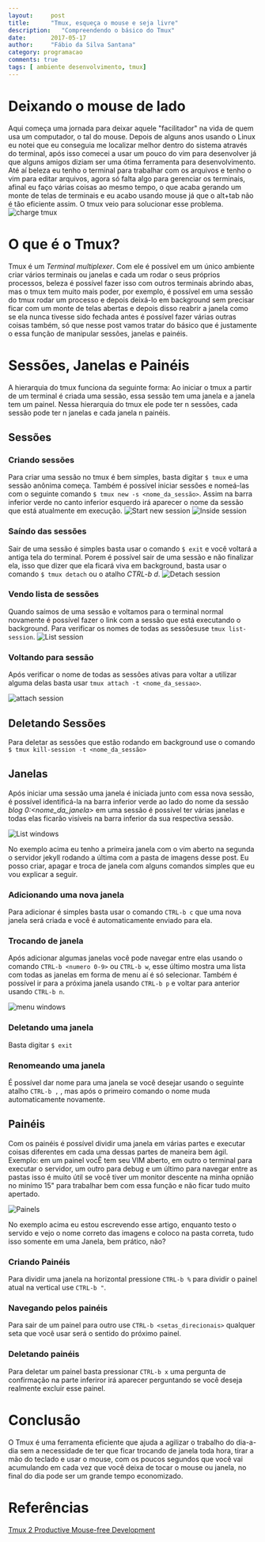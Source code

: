 ```yaml
---
layout:     post
title:      "Tmux, esqueça o mouse e seja livre"
description:   "Compreendendo o básico do Tmux"
date:       2017-05-17
author:     "Fábio da Silva Santana"
category: programacao
comments: true
tags: [ ambiente desenvolvimento, tmux]
---
```


# Deixando o mouse de lado

Aqui começa uma jornada para deixar aquele "facilitador" na vida de quem usa um computador, o tal do mouse. Depois de alguns anos usando o Linux eu notei que eu conseguia me localizar melhor dentro do sistema através do terminal, após isso comecei a usar um pouco do vim para desenvolver já que alguns amigos diziam ser uma ótima ferramenta para desenvolvimento. Até aí beleza eu tenho o terminal para trabalhar com os arquivos e tenho o vim para editar arquivos, agora só falta algo para gerenciar os terminais, afinal eu faço várias coisas ao mesmo tempo, o que acaba gerando um monte de telas de terminais e eu acabo usando mouse já que o alt+tab não é tão eficiente assim. O tmux veio para solucionar esse problema.
![charge tmux](../img/posts/2017-05-17-tmux-basic/bhtmux-cartoon.jpg)
# O que é o Tmux?

Tmux é um *Terminal multiplexer*. Com ele é possível em um único ambiente criar vários terminais ou janelas e cada um rodar o seus próprios processos, beleza é possível fazer isso com outros terminais abrindo abas, mas o tmux tem muito mais poder, por exemplo, é possível em uma sessão do tmux rodar um processo e depois deixá-lo em background sem precisar ficar com um monte de telas abertas e depois disso reabrir a janela como se ela nunca tivesse sido fechada antes é possível fazer várias outras coisas também, só que nesse post vamos tratar do básico que é justamente o essa função de manipular sessões, janelas e painéis.

# Sessões, Janelas e Painéis

A hierarquia do tmux funciona da seguinte forma: Ao iniciar o tmux a partir de um terminal é criada uma sessão, essa sessão tem uma janela e a janela tem um painel. Nessa hierarquia do tmux ele pode ter n sessões, cada sessão pode ter n janelas e cada janela n painéis.


## Sessões

### Criando sessões

Para criar uma sessão no tmux é bem simples, basta digitar `$ tmux` e uma sessão anônima começa.
Também é possível iniciar sessões e nomeá-las  com o seguinte comando `$ tmux new -s <nome_da_sessão>`. Assim na barra inferior verde no canto inferior esquerdo irá aparecer o nome da sessão que está atualmente em execução.
![Start new session](../img/posts/2017-05-17-tmux-basic/start-new-session.png)
![Inside session](../img/posts/2017-05-17-tmux-basic/inside-new-session.png)
### Saíndo das sessões

Sair de uma sessão é simples basta usar o comando `$ exit` e você voltará a antiga tela do terminal. Porem é possível sair de uma sessão e não finalizar ela, isso que dizer que ela ficará viva em background, basta usar o comando `$ tmux detach` ou o atalho *CTRL-b d*.
![Detach session](../img/posts/2017-05-17-tmux-basic/detach-session.png)
### Vendo lista de sessões

Quando saímos de uma sessão e voltamos para o terminal normal novamente é possível fazer o link com a sessão que está executando o background. Para verificar os nomes de todas as sessõesuse `tmux list-session`.
![List session](../img/posts/2017-05-17-tmux-basic/list-session.png)
### Voltando para sessão

Após verificar o nome de todas as sessões ativas para voltar a utilizar alguma delas basta usar `tmux attach -t <nome_da_sessao>`.

![attach session](../img/posts/2017-05-17-tmux-basic/attach-session.png)

## Deletando Sessões

Para deletar as sessões que estão rodando em background use o comando `$ tmux kill-session -t <nome_da_sessão>`

## Janelas

Após iniciar uma sessão uma janela é iniciada junto com essa nova sessão, é possível identificá-la na barra inferior verde ao lado do nome da sessão *blog 0:<nome_da_janela>* em uma sessão é possível ter várias janelas e todas elas ficarão visíveis na barra inferior da sua respectiva sessão.

![List windows](../img/posts/2017-05-17-tmux-basic/list-windows.png)

No exemplo acima eu tenho a primeira janela com o vim aberto na segunda o servidor jekyll rodando a última com a pasta de imagens desse post. Eu posso criar, apagar e troca de janela com alguns comandos simples que eu vou explicar a seguir.

### Adicionando uma nova janela

Para adicionar é simples basta usar o comando `CTRL-b c` que uma nova janela será criada e você é automaticamente enviado para ela.

### Trocando de janela

Após adicionar algumas janelas você pode navegar entre elas usando o comando `CTRL-b <numero 0-9>` ou `CTRL-b w`, esse último mostra uma lista com todas as janelas em forma de menu aí é só selecionar. Também é possível ir para a próxima janela usando `CTRL-b p` e voltar para anterior usando `CTRL-b n`.

![menu windows](../img/posts/2017-05-17-tmux-basic/menu-windows.png)

### Deletando uma janela

Basta digitar `$ exit`

### Renomeando uma janela

É possível dar nome para uma janela se você desejar usando o seguinte atalho `CTRL-b ,` , mas após o primeiro comando o nome muda automaticamente novamente.

## Painéis

Com os painéis é possível dividir uma janela em várias partes e executar coisas diferentes em cada uma dessas partes de maneira bem ágil. Exemplo: em um painel vocÊ tem seu VIM aberto, em outro o terminal para executar o servidor, um outro para debug e um último para navegar entre as pastas isso é muito útil se você tiver um monitor descente na minha opnião no minímo 15" para trabalhar bem com essa função e não ficar tudo muito apertado.

![Painels](../img/posts/2017-05-17-tmux-basic/painels.png)

No exemplo acima eu estou escrevendo esse artigo, enquanto testo o servido e vejo o nome correto das imagens e coloco na pasta correta, tudo isso somente em uma Janela, bem prático, não?

### Criando Painéis

Para dividir uma janela na horizontal pressione `CTRL-b %` para dividir o painel atual na vertical use `CTRL-b "`.

### Navegando pelos painéis

Para sair de um painel para outro use `CTRL-b <setas_direcionais>` qualquer seta que você usar será o sentido do próximo painel.

### Deletando painéis

Para deletar um painel basta pressionar `CTRL-b x` uma pergunta de confirmação na parte inferiror irá aparecer perguntando se você deseja realmente excluir esse painel.

# Conclusão

O Tmux é uma ferramenta eficiente que ajuda a agilizar o trabalho do dia-a-dia sem a necessidade de ter que ficar trocando de janela toda hora, tirar a mão do teclado e usar o mouse, com os poucos segundos que você vai acumulando em cada vez que você deixa de tocar o mouse ou janela, no final do dia pode ser um grande tempo economizado.

# Referências
[Tmux 2 Productive Mouse-free Development](https://pragprog.com/book/bhtmux2/tmux-2)
